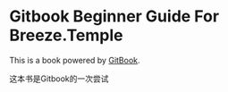 # Gitbook Beginner Guide For Breeze.Temple

This is a book powered by [GitBook](https://github.com/GitbookIO/gitbook).

这本书是Gitbook的一次尝试

